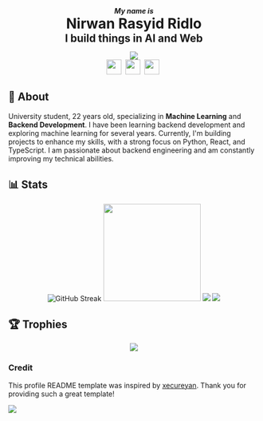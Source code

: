 <div align="center" style="margin: 0; padding: 0;">
  <h5 style="margin: 0; padding: 0;">My name is</h5>
  <h1 align="center" style="margin: 0; padding: 0;">Nirwan Rasyid Ridlo</h1>
  <h2 style="margin: 0; padding: 0;">I build things in AI and Web</h2>
</div>


<div align="center">
  
  <a href="https://komarev.com/ghpvc/?username=alfthrpy&color=orange&label=Profile+Visit&abbreviated=true">![](https://komarev.com/ghpvc/?username=alfthrpy&color=orange&label=Profile+Visit&abbreviated=true) </a> </br>
  <a href="https://t.me/alfthrpy"><img height="30" src="https://upload.wikimedia.org/wikipedia/commons/8/83/Telegram_2019_Logo.svg" /></a>&nbsp;
  <a href="https://www.linkedin.com/in/alfthrpy/"><img height="30" src="https://upload.wikimedia.org/wikipedia/commons/8/81/LinkedIn_icon.svg"></a>&nbsp;
  <a href="https://instagram.com/alfthrpy"><img height="30" src="https://upload.wikimedia.org/wikipedia/commons/e/e7/Instagram_logo_2016.svg"></a>&nbsp;
</div>
  
## 📙 About

University student, 22 years old, specializing in **Machine Learning** and **Backend Development**. I have been learning backend development and exploring machine learning for several years. Currently, I'm building projects to enhance my skills, with a strong focus on Python, React, and TypeScript. I am passionate about backend engineering and am constantly improving my technical abilities.

## 📊 Stats

<p style="text-align:center;">
  <img src="https://streak-stats.demolab.com?user=alfthrpy&theme=radical&hide_border=true" alt="GitHub Streak" />
  <img src="https://github-readme-stats.vercel.app/api/top-langs/?username=alfthrpy&langs_count=10&theme=github_dark_dimmed&show_icons=true&hide_border=false&layout=compact" height=195px />
  <img src="https://github-readme-stats.vercel.app/api?username=alfthrpy&theme=github_dark_dimmed" />
  <img src="https://github-readme-activity-graph.vercel.app/graph?username=Alfthrpy&theme=github-compact" />




</p>

## 🏆 Trophies 

<p style="text-align:center;">
  <img src="https://github-profile-trophy.vercel.app/?username=alfthrpy&theme=juicyfresh&row=2&column=7">
</p>

### Credit

This profile README template was inspired by [xecureyan](https://github.com/xecureyan1337). Thank you for providing such a great template!

<img src="https://user-images.githubusercontent.com/73097560/115834477-dbab4500-a447-11eb-908a-139a6edaec5c.gif">
  
</div>  
